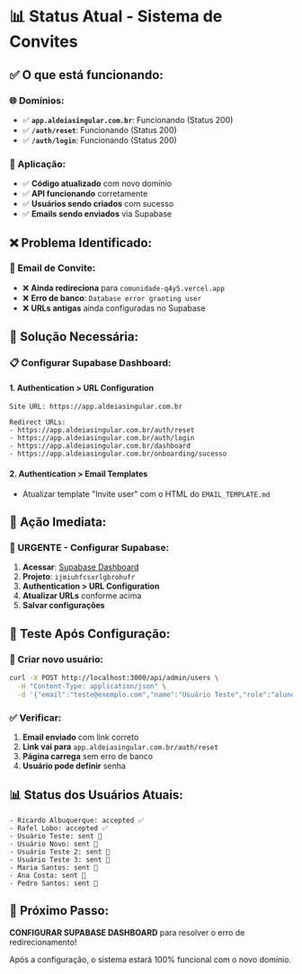 # 📊 Status Atual - Sistema de Convites

## ✅ O que está funcionando:

### 🌐 Domínios:
- ✅ **`app.aldeiasingular.com.br`**: Funcionando (Status 200)
- ✅ **`/auth/reset`**: Funcionando (Status 200)
- ✅ **`/auth/login`**: Funcionando (Status 200)

### 🔧 Aplicação:
- ✅ **Código atualizado** com novo domínio
- ✅ **API funcionando** corretamente
- ✅ **Usuários sendo criados** com sucesso
- ✅ **Emails sendo enviados** via Supabase

## ❌ Problema Identificado:

### 🚨 Email de Convite:
- ❌ **Ainda redireciona** para `comunidade-q4y5.vercel.app`
- ❌ **Erro de banco**: `Database error granting user`
- ❌ **URLs antigas** ainda configuradas no Supabase

## 🔧 Solução Necessária:

### 📋 Configurar Supabase Dashboard:

#### 1. **Authentication > URL Configuration**
```
Site URL: https://app.aldeiasingular.com.br

Redirect URLs:
- https://app.aldeiasingular.com.br/auth/reset
- https://app.aldeiasingular.com.br/auth/login
- https://app.aldeiasingular.com.br/dashboard
- https://app.aldeiasingular.com.br/onboarding/sucesso
```

#### 2. **Authentication > Email Templates**
- Atualizar template "Invite user" com o HTML do `EMAIL_TEMPLATE.md`

## 🎯 Ação Imediata:

### 🚨 URGENTE - Configurar Supabase:
1. **Acessar**: [Supabase Dashboard](https://app.supabase.com)
2. **Projeto**: `ijmiuhfcsxrlgbrohufr`
3. **Authentication > URL Configuration**
4. **Atualizar URLs** conforme acima
5. **Salvar configurações**

## 📧 Teste Após Configuração:

### 🧪 Criar novo usuário:
```bash
curl -X POST http://localhost:3000/api/admin/users \
  -H "Content-Type: application/json" \
  -d '{"email":"teste@exemplo.com","name":"Usuário Teste","role":"aluno"}'
```

### ✅ Verificar:
1. **Email enviado** com link correto
2. **Link vai para** `app.aldeiasingular.com.br/auth/reset`
3. **Página carrega** sem erro de banco
4. **Usuário pode definir** senha

## 📊 Status dos Usuários Atuais:

```
- Ricardo Albuquerque: accepted ✅
- Rafel Lobo: accepted ✅
- Usuário Teste: sent 📧
- Usuário Novo: sent 📧
- Usuário Teste 2: sent 📧
- Usuário Teste 3: sent 📧
- Maria Santos: sent 📧
- Ana Costa: sent 📧
- Pedro Santos: sent 📧
```

## 🎯 Próximo Passo:

**CONFIGURAR SUPABASE DASHBOARD** para resolver o erro de redirecionamento!

Após a configuração, o sistema estará 100% funcional com o novo domínio.
